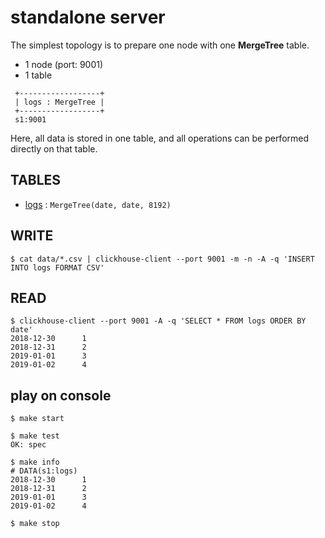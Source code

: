 # standalone server

The simplest topology is to prepare one node with one **MergeTree** table.

- 1 node (port: 9001)
- 1 table

```text
 +------------------+ 
 | logs : MergeTree |
 +------------------+
 s1:9001
```

Here, all data is stored in one table, and all operations can be performed directly on that table.

## TABLES

- [logs](./meta/logs.sql) : `MergeTree(date, date, 8192)`

## WRITE

```console
$ cat data/*.csv | clickhouse-client --port 9001 -m -n -A -q 'INSERT INTO logs FORMAT CSV'
```

## READ

```console
$ clickhouse-client --port 9001 -A -q 'SELECT * FROM logs ORDER BY date'
2018-12-30      1
2018-12-31      2
2019-01-01      3
2019-01-02      4
```

## play on console

```console
$ make start

$ make test
OK: spec

$ make info
# DATA(s1:logs)
2018-12-30      1
2018-12-31      2
2019-01-01      3
2019-01-02      4

$ make stop
```
